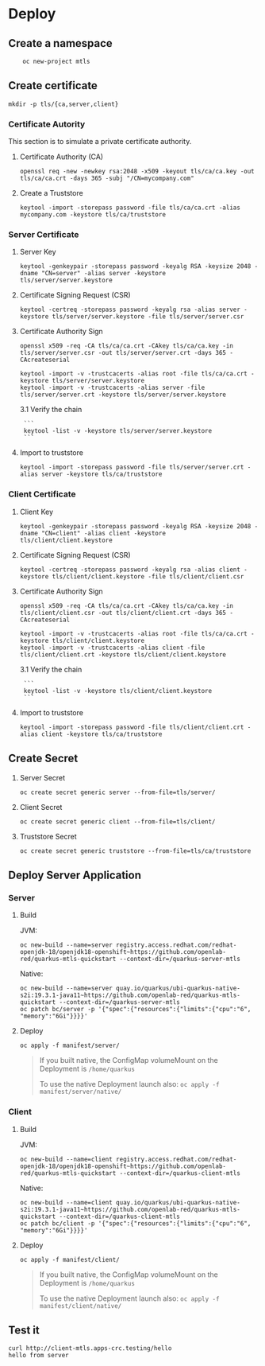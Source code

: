 # Deploy

## Create a namespace

```
    oc new-project mtls
```

## Create certificate

```
mkdir -p tls/{ca,server,client}
```

### Certificate Autority

This section is to simulate a private certificate authority.

1. Certificate Authority (CA)

    ```
    openssl req -new -newkey rsa:2048 -x509 -keyout tls/ca/ca.key -out tls/ca/ca.crt -days 365 -subj "/CN=mycompany.com"
    ```

2. Create a Truststore

    ```
    keytool -import -storepass password -file tls/ca/ca.crt -alias mycompany.com -keystore tls/ca/truststore
    ```

### Server Certificate

1. Server Key

    ```
    keytool -genkeypair -storepass password -keyalg RSA -keysize 2048 -dname "CN=server" -alias server -keystore tls/server/server.keystore
    ```

2. Certificate Signing Request (CSR)

    ```
    keytool -certreq -storepass password -keyalg rsa -alias server -keystore tls/server/server.keystore -file tls/server/server.csr
    ```

3. Certificate Authority Sign

    ```
    openssl x509 -req -CA tls/ca/ca.crt -CAkey tls/ca/ca.key -in tls/server/server.csr -out tls/server/server.crt -days 365 -CAcreateserial
    
    keytool -import -v -trustcacerts -alias root -file tls/ca/ca.crt -keystore tls/server/server.keystore
    keytool -import -v -trustcacerts -alias server -file tls/server/server.crt -keystore tls/server/server.keystore
    ```

    3.1 Verify the chain

        ```
        keytool -list -v -keystore tls/server/server.keystore
        ```

4. Import to truststore

    ```
    keytool -import -storepass password -file tls/server/server.crt -alias server -keystore tls/ca/truststore
    ```

### Client Certificate

1. Client Key

    ```
    keytool -genkeypair -storepass password -keyalg RSA -keysize 2048 -dname "CN=client" -alias client -keystore tls/client/client.keystore
    ```

2. Certificate Signing Request (CSR)

    ```
    keytool -certreq -storepass password -keyalg rsa -alias client -keystore tls/client/client.keystore -file tls/client/client.csr
    ```

3. Certificate Authority Sign

    ```
    openssl x509 -req -CA tls/ca/ca.crt -CAkey tls/ca/ca.key -in tls/client/client.csr -out tls/client/client.crt -days 365 -CAcreateserial

    keytool -import -v -trustcacerts -alias root -file tls/ca/ca.crt -keystore tls/client/client.keystore
    keytool -import -v -trustcacerts -alias client -file tls/client/client.crt -keystore tls/client/client.keystore
    ```

    3.1 Verify the chain

        ```
        keytool -list -v -keystore tls/client/client.keystore
        ```

4. Import to truststore

    ```
    keytool -import -storepass password -file tls/client/client.crt -alias client -keystore tls/ca/truststore
    ```

## Create Secret

1. Server Secret

   ```
   oc create secret generic server --from-file=tls/server/
   ```

2. Client Secret

   ```
   oc create secret generic client --from-file=tls/client/
   ```

3. Truststore Secret

   ```
   oc create secret generic truststore --from-file=tls/ca/truststore
   ```

## Deploy Server Application

### Server

1. Build

    JVM:
    ```
    oc new-build --name=server registry.access.redhat.com/redhat-openjdk-18/openjdk18-openshift~https://github.com/openlab-red/quarkus-mtls-quickstart --context-dir=/quarkus-server-mtls
    ```

    Native:
    ```
    oc new-build --name=server quay.io/quarkus/ubi-quarkus-native-s2i:19.3.1-java11~https://github.com/openlab-red/quarkus-mtls-quickstart --context-dir=/quarkus-server-mtls
    oc patch bc/server -p '{"spec":{"resources":{"limits":{"cpu":"6", "memory":"6Gi"}}}}'
    ```

2. Deploy

    ```
    oc apply -f manifest/server/
    ```

    > If you built native, the ConfigMap volumeMount on the Deployment is `/home/quarkus`
    >
    > To use the native Deployment launch also: `oc apply -f manifest/server/native/`

### Client

1. Build

    JVM:
    ```
    oc new-build --name=client registry.access.redhat.com/redhat-openjdk-18/openjdk18-openshift~https://github.com/openlab-red/quarkus-mtls-quickstart --context-dir=/quarkus-client-mtls
    ```

    Native:
    ```
    oc new-build --name=client quay.io/quarkus/ubi-quarkus-native-s2i:19.3.1-java11~https://github.com/openlab-red/quarkus-mtls-quickstart --context-dir=/quarkus-client-mtls
    oc patch bc/client -p '{"spec":{"resources":{"limits":{"cpu":"6", "memory":"6Gi"}}}}'
    ```

2. Deploy

    ```
    oc apply -f manifest/client/
    ```

    > If you built native, the ConfigMap volumeMount on the Deployment is `/home/quarkus`
    >
    > To use the native Deployment launch also: `oc apply -f manifest/client/native/`


## Test it

```
curl http://client-mtls.apps-crc.testing/hello
hello from server
```
